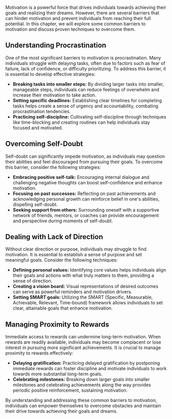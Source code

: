 
Motivation is a powerful force that drives individuals towards achieving their goals and realizing their dreams. However, there are several barriers that can hinder motivation and prevent individuals from reaching their full potential. In this chapter, we will explore some common barriers to motivation and discuss proven techniques to overcome them.

Understanding Procrastination
-----------------------------

One of the most significant barriers to motivation is procrastination. Many individuals struggle with delaying tasks, often due to factors such as fear of failure, lack of confidence, or difficulty prioritizing. To address this barrier, it is essential to develop effective strategies:

* **Breaking tasks into smaller steps:** By dividing larger tasks into smaller, manageable steps, individuals can reduce feelings of overwhelm and increase their motivation to take action.
* **Setting specific deadlines:** Establishing clear timelines for completing tasks helps create a sense of urgency and accountability, combating procrastination tendencies.
* **Practicing self-discipline:** Cultivating self-discipline through techniques like time-blocking and creating routines can help individuals stay focused and motivated.

Overcoming Self-Doubt
---------------------

Self-doubt can significantly impede motivation, as individuals may question their abilities and feel discouraged from pursuing their goals. To overcome this barrier, consider the following strategies:

* **Embracing positive self-talk:** Encouraging internal dialogue and challenging negative thoughts can boost self-confidence and enhance motivation.
* **Focusing on past successes:** Reflecting on past achievements and acknowledging personal growth can reinforce belief in one's abilities, dispelling self-doubt.
* **Seeking support from others:** Surrounding oneself with a supportive network of friends, mentors, or coaches can provide encouragement and perspective during moments of self-doubt.

Dealing with Lack of Direction
------------------------------

Without clear direction or purpose, individuals may struggle to find motivation. It is essential to establish a sense of purpose and set meaningful goals. Consider the following techniques:

* **Defining personal values:** Identifying core values helps individuals align their goals and actions with what truly matters to them, providing a sense of direction.
* **Creating a vision board:** Visual representations of desired outcomes can serve as powerful reminders and motivation drivers.
* **Setting SMART goals:** Utilizing the SMART (Specific, Measurable, Achievable, Relevant, Time-bound) framework allows individuals to set clear, attainable goals that enhance motivation.

Managing Proximity to Rewards
-----------------------------

Immediate access to rewards can undermine long-term motivation. When rewards are readily available, individuals may become complacent or lose interest in pursuing more significant achievements. It is crucial to manage proximity to rewards effectively:

* **Delaying gratification:** Practicing delayed gratification by postponing immediate rewards can foster discipline and motivate individuals to work towards more substantial long-term goals.
* **Celebrating milestones:** Breaking down larger goals into smaller milestones and celebrating achievements along the way provides periodic positive reinforcement, sustaining motivation.

By understanding and addressing these common barriers to motivation, individuals can empower themselves to overcome obstacles and maintain their drive towards achieving their goals and dreams.
